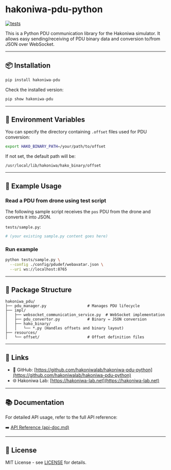 # hakoniwa-pdu-python

[![tests](https://github.com/hakoniwalab/hakoniwa-pdu-python/actions/workflows/tests.yml/badge.svg)](https://github.com/hakoniwalab/hakoniwa-pdu-python/actions/workflows/tests.yml)

This is a Python PDU communication library for the Hakoniwa simulator.
It allows easy sending/receiving of PDU binary data and conversion to/from JSON over WebSocket.

---

## 📦 Installation

```bash
pip install hakoniwa-pdu
```

Check the installed version:

```bash
pip show hakoniwa-pdu
```

---

## 🔧 Environment Variables

You can specify the directory containing `.offset` files used for PDU conversion:

```bash
export HAKO_BINARY_PATH=/your/path/to/offset
```

If not set, the default path will be:

```
/usr/local/lib/hakoniwa/hako_binary/offset
```

---

## 🚀 Example Usage

### Read a PDU from drone using test script

The following sample script receives the `pos` PDU from the drone and converts it into JSON.

`tests/sample.py`:

```python
# (your existing sample.py content goes here)
```

### Run example

```bash
python tests/sample.py \
  --config ./config/pdudef/webavatar.json \
  --uri ws://localhost:8765
```

---

## 📁 Package Structure

```
hakoniwa_pdu/
├── pdu_manager.py                  # Manages PDU lifecycle
├── impl/
│   ├── websocket_communication_service.py  # WebSocket implementation
│   ├── pdu_convertor.py            # Binary ⇔ JSON conversion
│   ├── hako_binary/
│   │   └── *.py (Handles offsets and binary layout)
├── resources/
│   └── offset/                     # Offset definition files
```

---

## 🔗 Links

* 📘 GitHub: [https://github.com/hakoniwalab/hakoniwa-pdu-python](https://github.com/hakoniwalab/hakoniwa-pdu-python)
* 🌐 Hakoniwa Lab: [https://hakoniwa-lab.net](https://hakoniwa-lab.net)

---

## 📚 Documentation

For detailed API usage, refer to the full API reference:

➡️ [API Reference (api-doc.md)](./api-doc.md)

---

## 📜 License

MIT License - see [LICENSE](./LICENSE) for details.

